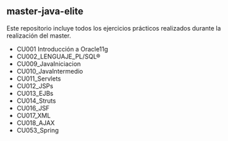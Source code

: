 master-java-elite
-----------------

Este repositorio incluye todos los ejercicios prácticos realizados durante la realización del master.

- CU001 Introducción a Oracle11g
- CU002_LENGUAJE_PL/SQL®
- CU009_JavaIniciacion
- CU010_JavaIntermedio
- CU011_Servlets
- CU012_JSPs
- CU013_EJBs
- CU014_Struts
- CU016_JSF
- CU017_XML
- CU018_AJAX
- CU053_Spring

